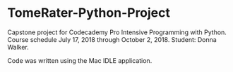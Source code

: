 # TomeRater-Python-Project

Capstone project for Codecademy Pro Intensive Programming with Python.
Course schedule July 17, 2018 through October 2, 2018.
Student: Donna Walker.

Code was written using the Mac IDLE application.
